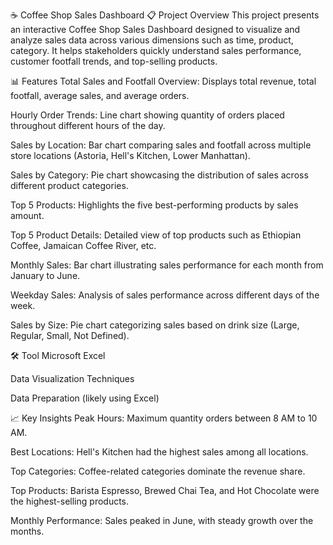 ☕ Coffee Shop Sales Dashboard
📋 Project Overview
This project presents an interactive Coffee Shop Sales Dashboard designed to visualize and analyze sales data across various dimensions such as time, product, category. It helps stakeholders quickly understand sales performance, customer footfall trends, and top-selling products.

📊 Features
Total Sales and Footfall Overview: Displays total revenue, total footfall, average sales, and average orders.

Hourly Order Trends: Line chart showing quantity of orders placed throughout different hours of the day.

Sales by Location: Bar chart comparing sales and footfall across multiple store locations (Astoria, Hell's Kitchen, Lower Manhattan).

Sales by Category: Pie chart showcasing the distribution of sales across different product categories.

Top 5 Products: Highlights the five best-performing products by sales amount.

Top 5 Product Details: Detailed view of top products such as Ethiopian Coffee, Jamaican Coffee River, etc.

Monthly Sales: Bar chart illustrating sales performance for each month from January to June.

Weekday Sales: Analysis of sales performance across different days of the week.

Sales by Size: Pie chart categorizing sales based on drink size (Large, Regular, Small, Not Defined).

🛠️ Tool
Microsoft Excel

Data Visualization Techniques

Data Preparation (likely using Excel)

📈 Key Insights
Peak Hours: Maximum quantity orders between 8 AM to 10 AM.

Best Locations: Hell's Kitchen had the highest sales among all locations.

Top Categories: Coffee-related categories dominate the revenue share.

Top Products: Barista Espresso, Brewed Chai Tea, and Hot Chocolate were the highest-selling products.

Monthly Performance: Sales peaked in June, with steady growth over the months.
